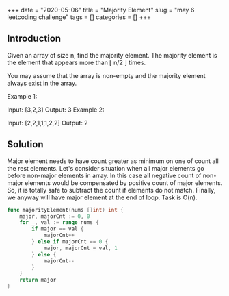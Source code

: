 +++
date = "2020-05-06"
title = "Majority Element"
slug = "may 6 leetcoding challenge"
tags = []
categories = []
+++

## Introduction

Given an array of size n, find the majority element. The majority element is the element that appears more than ⌊ n/2 ⌋ times.

You may assume that the array is non-empty and the majority element always exist in the array.

Example 1:

Input: [3,2,3]
Output: 3
Example 2:

Input: [2,2,1,1,1,2,2]
Output: 2

## Solution

Major element needs to have count greater as minimum on one of count all the rest elements.
Let's consider situation when all major elements go before non-major elements in array.
In this case all negative count of non-major elements would be compensated by positive count of major elements.
So, it is totally safe to subtract the count if elements do not match. Finally, we anyway will have major element at the end of loop.
Task is O(n).


``` go
func majorityElement(nums []int) int {
    major, majorCnt := 0, 0
    for _, val := range nums {
        if major == val {
            majorCnt++
        } else if majorCnt == 0 {
            major, majorCnt = val, 1
        } else {
            majorCnt--
        }
    }
    return major
}
```
